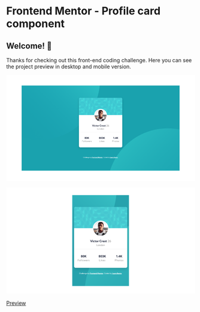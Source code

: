 # Frontend Mentor - Profile card component

## Welcome! 👋

Thanks for checking out this front-end coding challenge. Here you can see the project preview in desktop and mobile version.

![Desktop design preview for the Profile card component coding challenge](./design/preview-laura-desktop.png)

![Mobile design preview for the Profile card component coding challenge](./design/preview-laura-mobile.png)

[Preview](https://laurabento.github.io/profile-card-component/)

